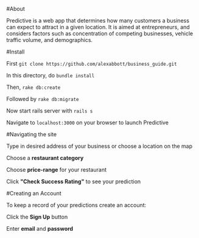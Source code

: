 #About

Predictive is a web app that determines how many customers a business can expect to attract in a given location. It is aimed at entrepreneurs, and considers factors such as concentration of competing businesses, vehicle traffic volume, and demographics. 


#Install

First ```git clone https://github.com/alexabbott/business_guide.git```

In this directory, do ```bundle install```

Then, ```rake db:create```

Followed by ```rake db:migrate```

Now start rails server with ```rails s```

Navigate to ```localhost:3000``` on your browser to launch Predictive


#Navigating the site

Type in desired address of your business or choose a location on the map

Choose a **restaurant category**

Choose **price-range** for your restaurant

Click **"Check Success Rating"** to see your prediction 

#Creating an Account

To keep a record of your predictions create an account:

Click the **Sign Up** button

Enter **email** and **password**

